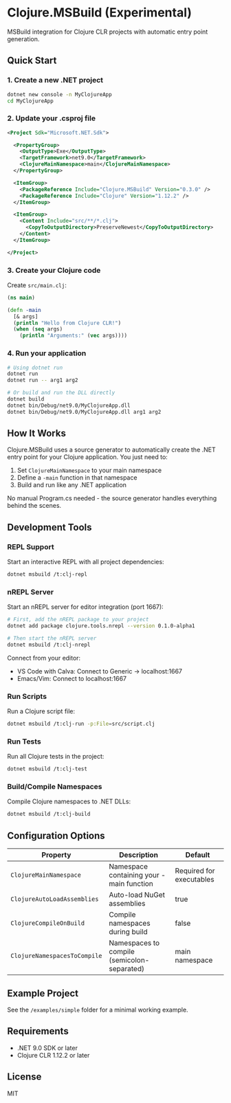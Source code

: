 # Clojure.MSBuild (Experimental)

MSBuild integration for Clojure CLR projects with automatic entry point generation.

## Quick Start

### 1. Create a new .NET project

```bash
dotnet new console -n MyClojureApp
cd MyClojureApp
```

### 2. Update your .csproj file

```xml
<Project Sdk="Microsoft.NET.Sdk">

  <PropertyGroup>
    <OutputType>Exe</OutputType>
    <TargetFramework>net9.0</TargetFramework>
    <ClojureMainNamespace>main</ClojureMainNamespace>
  </PropertyGroup>

  <ItemGroup>
    <PackageReference Include="Clojure.MSBuild" Version="0.3.0" />
    <PackageReference Include="Clojure" Version="1.12.2" />
  </ItemGroup>

  <ItemGroup>
    <Content Include="src/**/*.clj">
      <CopyToOutputDirectory>PreserveNewest</CopyToOutputDirectory>
    </Content>
  </ItemGroup>

</Project>
```

### 3. Create your Clojure code

Create `src/main.clj`:

```clojure
(ns main)

(defn -main 
  [& args]
  (println "Hello from Clojure CLR!")
  (when (seq args)
    (println "Arguments:" (vec args))))
```

### 4. Run your application

```bash
# Using dotnet run
dotnet run
dotnet run -- arg1 arg2

# Or build and run the DLL directly
dotnet build
dotnet bin/Debug/net9.0/MyClojureApp.dll
dotnet bin/Debug/net9.0/MyClojureApp.dll arg1 arg2
```

## How It Works

Clojure.MSBuild uses a source generator to automatically create the .NET entry point for your Clojure application. You just need to:

1. Set `ClojureMainNamespace` to your main namespace
2. Define a `-main` function in that namespace
3. Build and run like any .NET application

No manual Program.cs needed - the source generator handles everything behind the scenes.

## Development Tools

### REPL Support

Start an interactive REPL with all project dependencies:

```bash
dotnet msbuild /t:clj-repl
```

### nREPL Server

Start an nREPL server for editor integration (port 1667):

```bash
# First, add the nREPL package to your project
dotnet add package clojure.tools.nrepl --version 0.1.0-alpha1

# Then start the nREPL server
dotnet msbuild /t:clj-nrepl
```

Connect from your editor:
- VS Code with Calva: Connect to Generic -> localhost:1667
- Emacs/Vim: Connect to localhost:1667

### Run Scripts

Run a Clojure script file:

```bash
dotnet msbuild /t:clj-run -p:File=src/script.clj
```

### Run Tests

Run all Clojure tests in the project:

```bash
dotnet msbuild /t:clj-test
```

### Build/Compile Namespaces

Compile Clojure namespaces to .NET DLLs:

```bash
dotnet msbuild /t:clj-build
```

## Configuration Options

| Property | Description | Default |
|----------|-------------|---------|
| `ClojureMainNamespace` | Namespace containing your -main function | Required for executables |
| `ClojureAutoLoadAssemblies` | Auto-load NuGet assemblies | true |
| `ClojureCompileOnBuild` | Compile namespaces during build | false |
| `ClojureNamespacesToCompile` | Namespaces to compile (semicolon-separated) | main namespace |

## Example Project

See the `/examples/simple` folder for a minimal working example.

## Requirements

- .NET 9.0 SDK or later
- Clojure CLR 1.12.2 or later

## License

MIT
